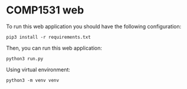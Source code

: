 # COMP1531 web

To run this web application you should have the following configuration:
```shell
pip3 install -r requirements.txt
```

Then, you can run this web application:
```shell
python3 run.py
```

Using virtual environment:
```shell
python3 -m venv venv
```